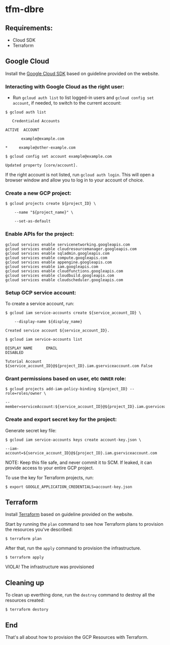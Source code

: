 # tfm-dbre

## Requirements:
* Cloud SDK
* Terraform

## Google Cloud
Install the [Google Cloud SDK](https://cloud.google.com/sdk/docs/install) based on guideline provided on the website.
### Interacting with Google Cloud as the right user:
* Run  `gcloud auth list` to list logged-in users and `gcloud config set account`, if needed, to switch to the current account:
```
$ gcloud auth list

   Credentialed Accounts

ACTIVE  ACCOUNT

       example@example.com

*     example@other-example.com

$ gcloud config set account example@example.com

Updated property [core/account].
```
If the right account is not listed, run `gcloud auth login`. This will open a browser window and allow you to log in to your account of choice.

### Create a new GCP project:
```
$ gcloud projects create ${project_ID} \

    --name "${project_name}" \

    --set-as-default
```

### Enable APIs for the project:
```
gcloud services enable servicenetworking.googleapis.com
gcloud services enable cloudresourcemanager.googleapis.com
gcloud services enable sqladmin.googleapis.com
gcloud services enable compute.googleapis.com
gcloud services enable appengine.googleapis.com
gcloud services enable iam.googleapis.com
gcloud services enable cloudfunctions.googleapis.com
gcloud services enable cloudbuild.googleapis.com
gcloud services enable cloudscheduler.googleapis.com
```

### Setup GCP service account:
To create a service account, run:
```
$ gcloud iam service-accounts create ${service_account_ID} \

    --display-name ${display_name}

Created service account ${service_account_ID}.

$ gcloud iam service-accounts list

DISPLAY NAME      EMAIL                                             DISABLED

Tutorial Account  ${service_account_ID}@${project_ID}.iam.gserviceaccount.com False
```

### Grant permissions based on user, etc `OWNER` role:
```
$ gcloud projects add-iam-policy-binding ${project_ID} --role=roles/owner \

--member=serviceAccount:${service_account_ID}@${project_ID}.iam.gserviceaccount.com
```

### Create and export secret key for the project:
Generate secret key file:
```
$ gcloud iam service-accounts keys create account-key.json \  

--iam-account=${service_account_ID}@${project_ID}.iam.gserviceaccount.com
```
NOTE: Keep this file safe, and never commit it to SCM. If leaked, it can provide access to your entire GCP project. 

To use the key for Terraform projects, run:
```
$ export GOOGLE_APPLICATION_CREDENTIALS=account-key.json
```

## Terraform
Install [Terraform](https://learn.hashicorp.com/tutorials/terraform/install-cli?in=terraform/gcp-get-started) based on guideline provided on the website.

Start by running the `plan` command to see how Terraform plans to provision the resources you’ve described:
```
$ terraform plan
```
After that, run the `apply` command to provision the infrastructure.
```
$ terraform apply
```

VIOLA! The infrastructure was provisioned

## Cleaning up
To clean up everthing done, run the `destroy` command to destroy all the resources created:
```
$ terraform destory
```

## End
That's all about how to provision the GCP Resources with Terraform.